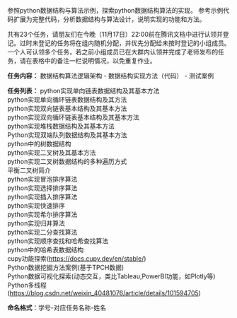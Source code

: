 参照python数据结构与算法示例，探索python数据结构算法的实现。 参考示例代码扩展为完整代码，分析数据结构与算法设计，说明实现的功能和方法。

共有23个任务，请朋友们在今晚（11月17日）22:00前在腾讯文档中进行认领并登记。过时未登记的任务将在组内随机分配，并优先分配给未按时登记的小组成员。一个人可认领多个任务，若之前小组成员已在大群内认领并完成了老师发布的任务，请在表格中的备注一栏说明情况，以免重复作业。

**任务内容：** 数据结构算法逻辑架构 - 数据结构实现方法（代码） - 测试案例

**任务列表：**
python实现单向链表数据结构及其基本方法  
python实现单向循环链表数据结构及其方法  
python实现双向链表基本结构及其基本方法  
python实现双向循环链表基本结构及其基本方法  
python实现堆栈数据结构及其基本方法  
Python实现双端队列数据结构及其基本方法  
python中的树数据结构  
python实现二叉树及其基本方法  
python实现二叉树数据结构的多种遍历方式  
平衡二叉树简介  
python实现冒泡排序算法  
python实现选择排序算法  
python实现插入排序算法  
python实现快速排序  
python实现希尔排序算法  
python实现归并算法  
python实现二分查找算法  
python实现顺序查找和哈希查找算法  
python中的哈希表数据结构  
cupy功能探索(https://docs.cupy.dev/en/stable/)  
Python数据挖掘方法案例(基于TPCH数据)  
Python数据可视化探索(动态交互，类比Tableau,PowerBI功能，如Plotly等)  
Python多线程(https://blog.csdn.net/weixin_40481076/article/details/101594705)  

**命名格式**：学号-对应任务名称-姓名
